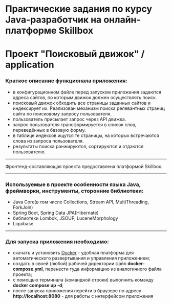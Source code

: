 # Практические задания по курсу Java-разработчик на онлайн-платформе Skillbox 
# Проект "Поисковый движок" / application
### Краткое описание функционала приложения:
- в конфигурационном файле перед запуском приложения задаются адреса сайтов, по которым движок должен осуществлять поиск.
- поисковый движок обходить все страницы заданных сайтов и индексирует их. Pеализован механизм поиска релевантных страниц сайта по поисковому запросу пользователя.
- пользователь присылает запрос через API движка.
- запрос пользователя трансформируется в список слов, переведённых в базовую форму.
- в таблице индексов ищутся те страницы, на которых встречаются слова из запроса пользователя.
- результаты поиска ранжируются, сортируются и отдаются пользователю.
_____
Фронтенд-составляющая проекта предоставлена платформой Skillbox.
_____
### Используемые в проекте особенности языка Java, фреймворки, инструменты, сторонние библиотеки:
- Java Core(в том числе Collections, Stream API, MultiThreading, ForkJoin)
- Spring Boot, Spring Data JPA(Hibernate)
- библиотеки Lombok, JSOUP, LuceneMorphology
- Liquibase
_____________
### Для запуска приложения необходимо:
- скачать и установить [Docker](https://www.docker.com) - удобная платформа для автоматического развертывания и управления приложением;
- создать в своей (любой) рабочей директории файл **docker-compose.yml**, перенести туда информацию из аналогичного файла проекта;
- с помощью терминала (командной строки) выполнить команду **docker compose up -d**;
- после запуска приложения перейти в браузере по адресу **http://localhost:8080** - для работы с интерфейсом приложения
